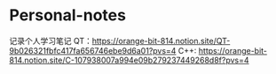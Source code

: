 # Personal-notes
记录个人学习笔记
QT：https://orange-bit-814.notion.site/QT-9b026321fbfc417fa656746ebe9d6a01?pvs=4
C++: https://orange-bit-814.notion.site/C-107938007a994e09b279237449268d8f?pvs=4
